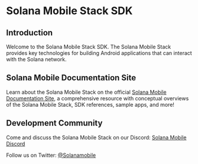 # Solana Mobile Stack SDK

## Introduction

Welcome to the Solana Mobile Stack SDK. The Solana Mobile Stack provides key technologies for building Android applications that can interact with the Solana network.

## Solana Mobile Documentation Site

Learn about the Solana Mobile Stack on the official [Solana Mobile Documentation Site](https://docs.solanamobile.com/getting-started/intro), a
comprehensive resource with conceptual overviews of the Solana Mobile Stack, SDK references, sample apps, and more!

## Development Community

Come and discuss the Solana Mobile Stack on our Discord: [Solana Mobile Discord](https://discord.gg/solanamobile)

Follow us on Twitter: [@Solanamobile](https://twitter.com/Solanamobile)
